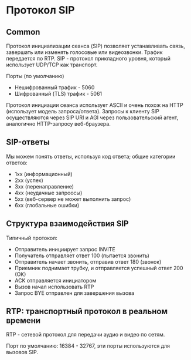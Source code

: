 # Протокол SIP

## Common

Протокол инициализации сеанса (SIP) позволяет устанавливать связь, завершать или изменять голосовые или видеозвонки. Трафик передается по RTP. SIP - протокол прикладного уровня, который использует UDP/TCP как транспорт.

Порты (по умолчанию)

* Нешифрованный трафик - 5060
* Шифрованный (TLS) трафик - 5061

Протокол инициации сеанса использует ASCII и очень похож на HTTP (использует модель запроса/ответа). Запросы к клиенту SIP осуществляются через SIP URI и AGI через пользовательский агент, аналогично HTTP-запросу веб-браузера.

## SIP-ответы

Мы можем понять ответы, используя код ответа; общие категории ответов:

* 1xx (информационный)
* 2xx (успех)
* 3xx (перенаправление)
* 4xx (неудачные запроосы)
* 5xx (веб-сервер не может выполнить запрос)
* 6xx (глобальные ошибки)

## Структура взаимодействия SIP

Типичный протокол:

* Отправитель инициирует запрос INVITE
* Получатель отправляет ответ 100 (пытается звонить)
* Отправитель начает звонить, отправив ответ 180 (звонок)
* Приемник поднимает трубку, и отправляется успешный ответ 200 (ОК)
* ACK отправляется инициатором
* Вызов начал использовать RTP
* Запрос BYE отправлен для завершения вызова

## RTP: транспортный протокол в реальном времени

RTP - сетевой протокол для передачи аудио и видео по сетям.&#x20;

Порт по умолчанию: 16384 - 32767, эти порты используются для вызовов SIP.&#x20;
